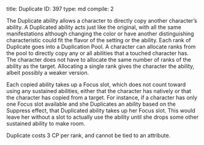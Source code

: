 title:          Duplicate
ID:             397
type:           md
compile:        2


The Duplicate ability allows a character to directly copy another character’s ability. A Duplicated ability acts just like the original, with all the same manifestations although changing the color or have another distinguishing characteristic could fit the flavor of the setting or the ability. Each rank of Duplicate goes into a Duplication Pool. A character can allocate ranks from the pool to directly copy any or all abilities that a touched character has. The character does not have to allocate the same number of ranks of the ability as the target. Allocating a single rank gives the character the ability, albeit possibly a weaker version.

Each copied ability takes up a Focus slot, which does not count toward using any sustained abilities, either that the character has natively or that the character has copied from a target. For instance, if a character has only one Focus slot available and she Duplicates an ability based on the Suppress effect, that Duplicated ability takes up her Focus slot. This would leave her without a slot to actually use the ability until she drops some other sustained ability to make room.

Duplicate costs 3 CP per rank, and cannot be tied to an attribute.